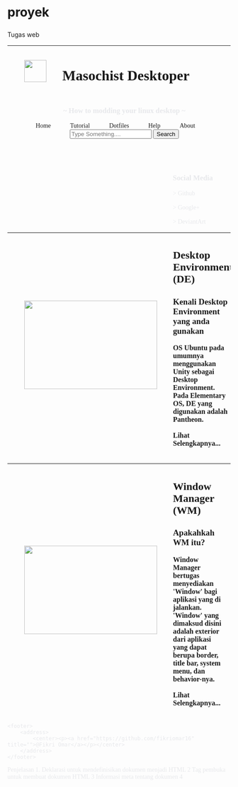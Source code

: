 # proyek
Tugas web
	<!DOCTYPE html>
<html>
<head>
	<title>Tugas Topic 1 by Omar</title>
	<link rel="icon" href="assets/img/icon.png">
	<font face="iosevka Nerd font" color="#e7e8eb">
	<style>
		body{
			background-image: url("assets/img/wp.jpg");
		}
		h1{
			width: 940px;
			height: 40px;
			margin-left: : 30px;
		}
		nav{
			margin-bottom: 50px;
		}
		aside, nav li{
			display: inline;
			margin-right: 40px;
		}
		nav li a, a{
			color: #e7e8eb;
			text-decoration: none;
		}
		aside{
			float: right;
		}
		img{
			margin-left: 30px;
			margin-right: 20px;
		}
	</style>
</head>
<body>
	<header>
		<table>
			<thead>
				<th><img src="assets/img/logo.png" width="50" height="50"></th>
				<th><h1 align="left"> Masochist Desktoper </h1></th>
			</thead>
		</table>
		<nav>
			<ul>
			<h3> ~ How to modding your linux desktop ~ </h3>
				<li><a href=""> Home </a></li>
				<li><a href=""> Tutorial </a></li>
				<li><a href=""> Dotfiles </a></li>
				<li><a href=""> Help </a></li>
				<li><a href=""> About </a></li>
				<input class="form-control mr-sm-2" placeholder="Type Something...." type="text" list="programming">
					<button class="btn btn-outline-success my-2 my-sm-0" type="submit">Search</button>
				</input>
			</ul>
		</nav>
	</header>
	<section>
		<article><!--
			<figure>
				<img src="assets/img/de.png" width="390" height="240">
				<hgroup>
					<h2>Desktop Environment (DE)</h2>
					<h3>Kenali Desktop Environment yang anda gunakan</h3>
				</hgroup>
				<p>
					OS Ubuntu pada umumnya menggunakan Unity sebagai Desktop Environment dan juga menggunakan compiz sebagai Window Manager.<br>
					Pada Elementary OS, DE yang digunakan adalah Pantheon.
				</p>
			</figure>-->
			<table>
				<thead>
					<th>
						<img src="assets/img/de.png" width="300" height="200">
					</th>
					<th>
						<hgroup>
							<h2 align="left">Desktop Environment (DE)</h2>
							<h3 align="left">Kenali Desktop Environment yang anda gunakan</h3>
						</hgroup>
						<p align="left">
							OS Ubuntu pada umumnya menggunakan Unity sebagai Desktop Environment.<br>
							Pada Elementary OS, DE yang digunakan adalah Pantheon.<br><br>
							<a href="">Lihat Selengkapnya...</a>
						</p>
					</th>
				</thead>
				<aside>
					<section>
							<h3> Social Media </h3>
							<a href="https://github.com/fikriomar16"> > Github</a><br><br>
							<a href="https://plus.google.com/+FikriOmar"> > Google+</a><br><br>
							<a href="https://fikriomar16.deviantart.com"> > DeviantArt</a><br><br>
					</section>
				</aside>
				<table>
				<thead>
					<th>
						<img src="assets/img/wm.png" width="300" height="200">
					</th>
					<th>
						<hgroup>
							<h2 align="left">Window Manager (WM)</h2>
							<h3 align="left">Apakahkah WM itu?</h3>
						</hgroup>
						<p align="left">
							Window Manager bertugas menyediakan 'Window' bagi aplikasi yang di jalankan. <br>
							'Window' yang dimaksud disini adalah exterior dari aplikasi yang dapat berupa border, <br>
							 title bar, system menu, dan behavior-nya.<br><br>
							<a href="">Lihat Selengkapnya...</a>
						</p>
					</th>
				</thead>
			</table>
		</article>
	</section>
	
	<footer>
		<address>
			<center><p><a href="https://github.com/fikriomar16" title="">@Fikri Omar</a></p></center>
		</address>
	</footer>
</body>
</html>
Penjelasan
1. <! DOCTYPE html>	Deklarasi untuk mendefinisikan dokumen menjadi HTML
2	 <html>	Tag pembuka untuk membuat dokumen HTML
3	 <head>	Informasi meta tentang dokumen
4	 <title>	Membuat judul halaman yang nantinya akan ditampilkan di browser
5	 <body>	Tempat dibuatnya semua konten website menggunakan HTML
6.    style	 Atribut untuk elemen styling pada HTML
7. <link> digunakan untuk membuat "hubungan" antara halaman HTML dengan file lain.
8. <font face> untuk mengatur huruf
9. <Heading> merupakan element atau tag HTML yang berfungsi untuk menunjukkan bagian penting pada halaman web. element tag heading ini memiliki enam tingkatan tyang berurutan yaitu <h1>,<h2>,<h3>,<h4>,<h5>,<h6> yang bisa digunakan untuk menambah ke struktur halaman web.
10. <Nav >adalah element pada HTML yang dibuat untuk mempresentasikan link navigasi.
11. <tabel> tag yang berfungsi untuk mebuat tabel
12.< Aside > atau as side merupakan tag berisi informasi yang masih berkaitan dengan konten utama, tetapi beridiri sendiri.
13. <img> berfungsi untuk mengipor foto
14.  <header> element merepresentasikan konten pengantar, pembukaan atau navigasi yang terdiri dari deretan link. 
15. <thead> tersebut, harus ditulis element <tr> yang menunjukkan table row atau baris sebuah table. 
16. <th> menunjukkan cell induk dan ditandai dengan tulisan cetak tebal.
17.  <ul>(Unordered List) merupakan tag list tidak beraturan yang berfungsi untuk mengurutkan suatu list dengan urutan berupa karakter spesial atau dengan simbol pada HTML.
18. <li> Untuk menulis sebuah item dalam daftar (list), digunakan element <li> yang menunjukkan List Item. Jadi, <li> terletak didalam <ul> dan dapat ditulis lebih dari satu element. <ul> juga bisa saja terletak (ditulis) didalam <li> yang menunjukkan tingkatan daftar (list) bersarang (nested).
19. <input> ubtuk mengiput data
20. <section> merepresentasikan sebuah bagian dokumen atau aplikasi. Secara kontekstual, <section> element digunakan untuk mengelompokkan konten/dokumen menjadi beberapa bagian berdasarkan tema atau pokok pikiran masing-masing.
21. <figure> element digunakan untuk merepresentasikan konten tersendiri (self-contained, seperti sebuah kalimat lengkap), contohnya sebuah ilustrasi, diagram, foto, video, skema, deretan kode (code listings) dan lain sebagainya.
22.<p> mebuat paragrag
23. Tag <hr> digunakan sebagai break tematik dalam sebuah halaman HTML
24. <del> tag defines text that has been deleted from a document. Browsers will usually strike a line through deleted text.
25. <footer> element merepresentasikan sebuah catatan kaki (bagian kaki / footer) untuk elemen yang menaunginya (berada di dalamnya), seperti catatan kaki pada sebuah <article> element, <section> element, catatan kaki untuk induk dokumen ( <body> element) dan lain sebagainya.
26. <address> dapat berisi konten mengenai kontak informasi penulis/editor artikel tersebut.
